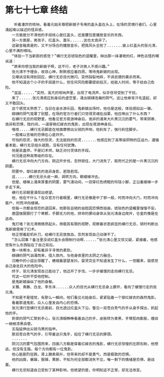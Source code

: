 # 第七十七章 终结
        听着凄厉的唢呐，看着元始天尊把新娘子专用的盖头盖在头上，在场的灵境行者们，心里涌起难以描述的怪异感。
       一方面是分不清他的手段核心是红盖头，还是腰包里播放音乐的东西。
       另一方面是，男孩子、红盖头、喜乐......这也太诡异了。
       这破音箱真是的，又不分场合的播放音乐，把我风头全抢了.......披上红盖头的张元清，心里不满的嘀咕。
       “体验一下当新郎的感觉？”横行无忌琥珀色的竖瞳里，映出那一抹凄艳的红，神色古怪的嘲讽道：
       “原来你想当我的新娘子啊，这不行，老子对男人不感兴趣。”
       张元清不予理会，收敛心神，默默感应着四周，等待鬼新娘的出现。
       见嘲讽没有得到回应，横行无忌目光微闪，突然踩裂地砖，不讲武德的袭杀而来。
       他不知道这个小子的手段是什么，但任何风险都要提前掐灭，给敌人时间，等于给自己危险。
       “滋滋......”突然，高亢的唢呐声里，出现了电流声，似乎信号受到了干扰。
       来了......张元清感应到身后的虚空里，涌出磅礴浩瀚的阴气，这让他脊背汗毛竖起，却又不敢回头。
       这个感觉太熟悉了，当日在金水游乐园，鬼新娘出场时，他也是这般，体验感如出一辙。
       磅礴的阴气笼罩了别墅，在场的官方行者们只觉得灵魂在战栗，他召唤出了什么东西？
       在横行无忌的视野里，他看见官方夜游神身后，诡异的涌来大片黑沉沉的雾气，带来阴寒、诡异和恐惧，隐约间，一道穿艳红嫁衣的鬼影，出现在夜游神身后。
       咯吱.....横行无忌脚底在地面摩擦出尖锐的声响，他刹车了，强行刹住脚步。
       一股难以言喻的恐惧在心底炸开。
       可怕的怨灵，强大的怨灵，无法抵挡的怨灵.......他感应到了高等级阴物的压迫力，遵循着本能，横行无忌扭头就跑，没有任何犹豫。
       他是巫蛊师，不是幻术师，缺乏对付灵体的手段。
       何况是这种高等级的存在。
       横行无忌冲向大门方向，刚迈开步伐，忽然顿住，大门消失了，取而代之的是一片黑沉沉的阴雾。
       阴雾中，穿红嫁衣的诡异身影，若隐若现。
       这......横行无忌头皮一麻，调转方向，朝楼梯冲去。
       但是，楼梯上涌来厚重的阴雾，雾气涌动间，一双穿红色绣鞋的玲珑小脚，正沿着楼梯一步步走下来。
       横行无忌眼里涌现出绝望。
       他，他在干什么？在众官方行者眼里，横行无忌像是中了邪一般，时而冲向大门，时而冲向窗户，时而冲向楼梯。
       但每一次都会惊恐的退回来，他那张丑陋的虫脸因恐惧而扭曲，琥珀色的竖瞳里惶惶不安。
       唐国强狠狠打了个寒颤，手脚无力的他，拼命的挪动身体从张元清身边爬开，仓皇的像是在逃命。
       鬼打墙？张元清微微昂起头，用极其有限的视野，观察着状若疯狂的横行无忌，顿时判断出鬼新娘使用了幻术。
       他正想着趁机补刀，给横行无忌放放血，忽然发现自己动弹不了。
       “怎么回事？备注里没说红盖头会限制行动啊......”张元清心里又惊又疑，紧接着，他感觉有什么东西贴在了自己背后。
       像一块寒冰，却有着异于寻常的柔软。
       磅礴的阴气汹涌而来，侵入体内，与他身体里的太阴之力融合。
       沉睡中的小逗比惊醒了，蜷缩着瑟瑟发抖，婴灵完全不知道发生了什么，一觉醒来，就感觉自己身处巨大的危险中。
       终于，张元清发现自己能动了，他迈开了步伐，一步步缓慢的走向横行无忌。
       可这一切并不受他控制。
       是鬼新娘操纵了他的身躯。
       关雅、青藤、白龙、李东泽......众人的目光从横行无忌身上挪开，看向了缓慢行走的张元清。
       不知是不是错觉，有那么一瞬间，他们看见元始身后，紧紧贴着一个穿红嫁衣的森然鬼影。
       看着那道鬼影，众人心里发自内心的恐惧。
       张元清行至横行无忌面前，目光透过红盖头下沿，瞥见一双苍白秀气的手从身手探出，抓起他的手。
       刺骨的阴气汇聚到手心，张元清眼睁睁看着自己的手，皮肤转为青黑，手臂肌肉膨胀，缠绕一根根漆黑血管。
       五指延伸出尖锐乌黑的指甲。
       那双苍白秀气的手，引导着这只鬼手，掐住了横行无忌的脖颈。
       .......
       阴沉沉的雾气包围而来，四面八方都是穿着红嫁衣的鬼影，横行无忌惊惶的左顾右盼，他想逃，但没有生路，每个方向都有一位鬼影。
       他心脏剧烈狂跳，肾上腺素飙升，但带来的却不是勇气，而是极致的恐惧。
       他的凶戾，暴躁，狠辣，果断，不知为何全部都消失不见，唯一剩下的情绪是恐惧，是战栗。
       横行无忌知道自己受到了某种影响，但绝望的是，你明知这不正常，却无法改变。